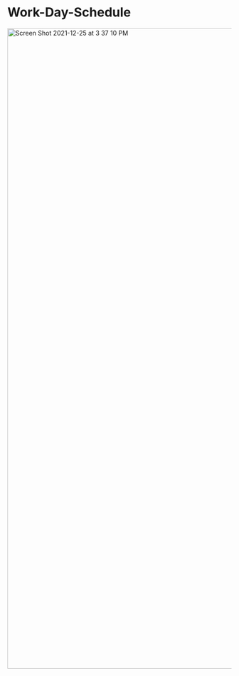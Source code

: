 # Work-Day-Schedule
<img width="1440" alt="Screen Shot 2021-12-25 at 3 37 10 PM" src="https://user-images.githubusercontent.com/94243898/147393985-78420092-45ec-4394-b5c8-ef1dd6c09574.png">
